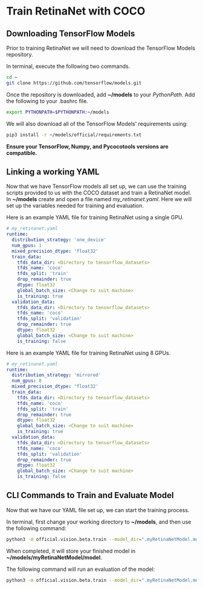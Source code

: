# Train RetinaNet with COCO

## Downloading TensorFlow Models

Prior to training RetinaNet we will need to download the TensorFlow Models repository.

In terminal, execute the following two commands. 

```bash
cd ~
git clone https://github.com/tensorflow/models.git
```

Once the repository is downloaded, add **~/models** to your *PythonPath*. Add the following to your .bashrc file.

```bash
export PYTHONPATH=$PYTHONPATH:~/models
```

We will also download all of the TensorFlow Models' requirements using:

```bash
pip3 install -r ~/models/official/requirements.txt
```

**Ensure your TensorFlow, Numpy, and Pycocotools versions are compatible.**

## Linking a working YAML

Now that we have TensorFlow models all set up, we can use the training scripts provided to us with the COCO dataset and train a RetinaNet model. In **~/models** create and open a file named *my_retinanet.yaml*. Here we will set up the variables needed for training and evaluation.

Here is an example YAML file for training RetinaNet using a single GPU. 

```yaml
# my_retinanet.yaml
runtime:
  distribution_strategy: 'one_device'
  num_gpus: 1
  mixed_precision_dtype: 'float32'
  train_data:
    tfds_data_dir: <Directory to tensorflow_datasets>
    tfds_name: 'coco'
    tfds_split: 'train'
    drop_remainder: true
    dtype: float32
    global_batch_size: <Change to suit machine>
    is_training: true
  validation_data:
    tfds_data_dir: <Directory to tensorflow_datasets>
    tfds_name: 'coco'
    tfds_split: 'validation'
    drop_remainder: true
    dtype: float32
    global_batch_size: <Change to suit machine>
    is_training: false
```

Here is an example YAML file for training RetinaNet using 8 GPUs. 

```yaml
# my_retinanet.yaml
runtime:
  distribution_strategy: 'mirrored'
  num_gpus: 8
  mixed_precision_dtype: 'float32'
  train_data:
    tfds_data_dir: <Directory to tensorflow_datasets>
    tfds_name: 'coco'
    tfds_split: 'train'
    drop_remainder: true
    dtype: float32
    global_batch_size: <Change to suit machine>
    is_training: true
  validation_data:
    tfds_data_dir: <Directory to tensorflow_datasets>
    tfds_name: 'coco'
    tfds_split: 'validation'
    drop_remainder: true
    dtype: float32
    global_batch_size: <Change to suit machine>
    is_training: false
```

## CLI Commands to Train and Evaluate Model

Now that we have our YAML file set up, we can start the training process.

In terminal, first change your working directory to **~/models**, and then use the following command:

```bash
python3 -m official.vision.beta.train --model_dir=".myRetinaNetModel.model" --mode=train --experiment=retinanet_resnetfpn_coco --config_file="my_retinanet.yaml"
```

When completed, it will store your finished model in **~/models/myRetinaNetModel/model**.

The following command will run an evaluation of the model:

```bash
python3 -m official.vision.beta.train --model_dir=".myRetinaNetModel.model" --mode=eval --experiment=retinanet_resnetfpn_coco --config_file="my_retinanet.yaml"
```

